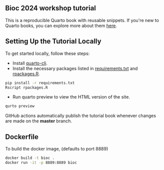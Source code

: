 ## Bioc 2024 workshop tutorial

This is a reproducible Quarto book with reusable snippets. If you're new to Quarto books, you can explore more about them [here](https://quarto.org/docs/books). 

## Setting Up the Tutorial Locally

To get started locally, follow these steps:

- Install [quarto-cli](https://quarto.org/docs/get-started/).
- Install the necessary packages listed in [requirements.txt](./requirements.txt) and [rpackages.R](rpackages.R).

```sh
pip install -r requirements.txt
Rscript rpackages.R
```

- Run quarto preview to view the HTML version of the site.

```sh
qurto preview
```

GitHub actions automatically publish the tutorial book whenever changes are made on the **master** branch.

## Dockerfile

To build the docker image, (defaults to port 8889)

```sh
docker build -t bioc .
docker run -it -p 8889:8889 bioc
```
